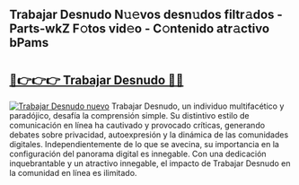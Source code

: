 ## Trabajar Desnudo N𝚞𝚎vos desn𝚞dos filtr𝚊dos - Parts-wkZ F𝚘tos vid𝚎o - C𝚘ntenido atr𝚊ctivo bPams

# <h2><a href="http://mb5q5yp.tromn.icu/?c=Trabajar+Desnudo">🔗👉👉👉 Trabajar Desnudo 🔗🔗</a></h2>

[![Trabajar Desnudo nuevo](https://i.imgur.com/pEAQMta.gif)](http://mb5q5yp.tromn.icu/?c=Trabajar+Desnudo)
Trabajar Desnudo, un individuo multifacético y paradójico, desafía la comprensión simple. Su distintivo estilo de comunicación en línea ha cautivado y provocado críticas, generando debates sobre privacidad, autoexpresión y la dinámica de las comunidades digitales. Independientemente de lo que se avecina, su importancia en la configuración del panorama digital es innegable. Con una dedicación inquebrantable y un atractivo innegable, el impacto de Trabajar Desnudo en la comunidad en línea es ilimitado.
